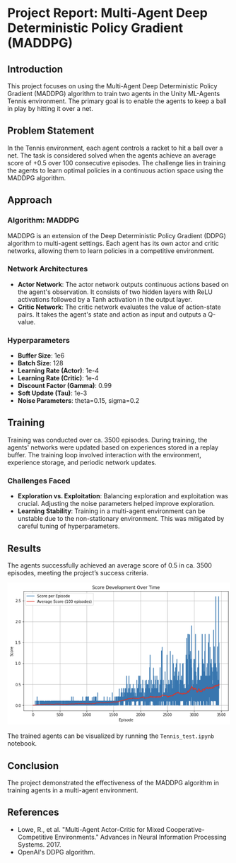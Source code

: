 
# Project Report: Multi-Agent Deep Deterministic Policy Gradient (MADDPG)

## Introduction

This project focuses on using the Multi-Agent Deep Deterministic Policy Gradient (MADDPG) algorithm to train two agents in the Unity ML-Agents Tennis environment. The primary goal is to enable the agents to keep a ball in play by hitting it over a net. 

## Problem Statement

In the Tennis environment, each agent controls a racket to hit a ball over a net. The task is considered solved when the agents achieve an average score of +0.5 over 100 consecutive episodes. The challenge lies in training the agents to learn optimal policies in a continuous action space using the MADDPG algorithm.

## Approach

### Algorithm: MADDPG

MADDPG is an extension of the Deep Deterministic Policy Gradient (DDPG) algorithm to multi-agent settings. Each agent has its own actor and critic networks, allowing them to learn policies in a competitive environment.

### Network Architectures

- **Actor Network**: The actor network outputs continuous actions based on the agent's observation. It consists of two hidden layers with ReLU activations followed by a Tanh activation in the output layer.
- **Critic Network**: The critic network evaluates the value of action-state pairs. It takes the agent's state and action as input and outputs a Q-value.

### Hyperparameters

- **Buffer Size**: 1e6
- **Batch Size**: 128
- **Learning Rate (Actor)**: 1e-4
- **Learning Rate (Critic)**: 1e-4
- **Discount Factor (Gamma)**: 0.99
- **Soft Update (Tau)**: 1e-3
- **Noise Parameters**: theta=0.15, sigma=0.2

## Training

Training was conducted over ca. 3500 episodes. During training, the agents' networks were updated based on experiences stored in a replay buffer. The training loop involved interaction with the environment, experience storage, and periodic network updates.

### Challenges Faced

- **Exploration vs. Exploitation**: Balancing exploration and exploitation was crucial. Adjusting the noise parameters helped improve exploration.
- **Learning Stability**: Training in a multi-agent environment can be unstable due to the non-stationary environment. This was mitigated by careful tuning of hyperparameters.

## Results

The agents successfully achieved an average score of 0.5 in ca. 3500 episodes, meeting the project’s success criteria. 

![alt text](tennis_output2.png)

The trained agents can be visualized by running the `Tennis_test.ipynb` notebook. 


## Conclusion

The project demonstrated the effectiveness of the MADDPG algorithm in training agents in a multi-agent environment.

## References

- Lowe, R., et al. "Multi-Agent Actor-Critic for Mixed Cooperative-Competitive Environments." Advances in Neural Information Processing Systems. 2017.
- OpenAI's DDPG algorithm.


